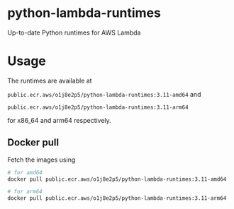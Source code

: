 # python-lambda-runtimes
Up-to-date Python runtimes for AWS Lambda

# Usage
The runtimes are available at 

`public.ecr.aws/o1j8e2p5/python-lambda-runtimes:3.11-amd64` and

`public.ecr.aws/o1j8e2p5/python-lambda-runtimes:3.11-arm64`

for  x86\_64 and arm64 respectively.

## Docker pull
Fetch the images using
```bash
# for amd64
docker pull public.ecr.aws/o1j8e2p5/python-lambda-runtimes:3.11-amd64
```

```bash
# for arm64
docker pull public.ecr.aws/o1j8e2p5/python-lambda-runtimes:3.11-arm64
```




